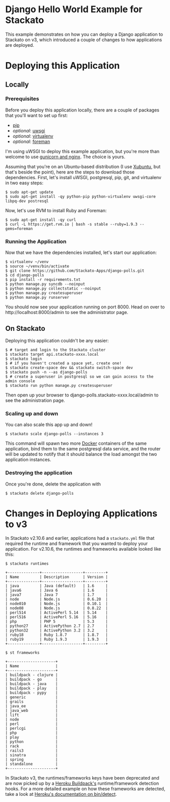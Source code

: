 Django Hello World Example for Stackato
=======================================

This example demonstrates on how you can deploy a Django application to Stackato on v3, which introduced a couple of changes to how applications are deployed.

# Deploying this Application

## Locally

### Prerequisites

Before you deploy this application locally, there are a couple of packages that you'll want to set up first:

 * [pip](http://www.pip-installer.org/en/latest/)
 * *optional*: [uwsgi](http://projects.unbit.it/uwsgi/)
 * *optional*: [virtualenv](http://www.virtualenv.org/en/latest/)
 * *optional*: [foreman](http://ddollar.github.io/foreman/)

I'm using uWSGI to deploy this example application, but you're more than welcome to use [gunicorn and nginx](http://michal.karzynski.pl/blog/2013/06/09/django-nginx-gunicorn-virtualenv-supervisor/). The choice is yours.

Assuming that you're on an Ubuntu-based distribution (I use [Xubuntu](http://xubuntu.org/), but that's beside the point), here are the steps to download those dependencies. First, let's install uWSGI, postgresql, pip, git, and virtualenv in two easy steps:

```
$ sudo apt-get update
$ sudo apt-get install -qy python-pip python-virtualenv uwsgi-core libpq-dev postresql
```

Now, let's use RVM to install Ruby and Foreman:

```
$ sudo apt-get install -qy curl
$ curl -L https://get.rvm.io | bash -s stable --ruby=1.9.3 --gems=foreman
```

### Running the Application

Now that we have the dependencies installed, let's start our application:

```
$ virtualenv ~/venv
$ source ~/venv/bin/activate
$ git clone https://github.com/Stackato-Apps/django-polls.git
$ cd django-polls
$ pip install -r requirements.txt
$ python manage.py syncdb --noinput
$ python manage.py collectstatic --noinput
$ python manage.py createsuperuser
$ python manage.py runserver
```

You should now see your application running on port 8000. Head on over to http://localhost:8000/admin to see the administrator page.

## On Stackato

Deploying this application couldn't be any easier:

```
$ # target and login to the Stackato cluster
$ stackato target api.stackato-xxxx.local
$ stackato login
$ # if you haven't created a space yet, create one!
$ stackato create-space dev && stackato switch-space dev 
$ stackato push -n --as django-polls
$ # create a superuser in postgresql so we can gain access to the admin console
$ stackato run python manage.py createsuperuser
```

Then open up your browser to django-polls.stackato-xxxx.local/admin to see the administration page.

### Scaling up and down

You can also scale this app up and down!

```
$ stackato scale django-polls --instances 3
```

This command will spawn two more [Docker][docker] containers of the same application, bind them to the same postgresql data service, and the router will be updated to notify that it should balance the load amongst the two application instances.

### Destroying the application

Once you're done, delete the application with

```
$ stackato delete django-polls
```

# Changes in Deploying Applications to v3

In Stackato v2.10.6 and earlier, applications had a `stackato.yml` file that required the runtime and framework that you wanted to deploy your application. For v2.10.6, the runtimes and frameworks available looked like this:

```
$ stackato runtimes

+--------------+------------------+---------+
| Name         | Description      | Version |
+--------------+------------------+---------+
| java         | Java (default)   | 1.6     |
| java6        | Java 6           | 1.6     |
| java7        | Java 7           | 1.7     |
| node         | Node.js          | 0.6.20  |
| node010      | Node.js          | 0.10.1  |
| node08       | Node.js          | 0.8.22  |
| perl514      | ActivePerl 5.14  | 5.14    |
| perl516      | ActivePerl 5.16  | 5.16    |
| php          | PHP 5            | 5.3     |
| python27     | ActivePython 2.7 | 2.7     |
| python32     | ActivePython 3.2 | 3.2     |
| ruby18       | Ruby 1.8.7       | 1.8.7   |
| ruby19       | Ruby 1.9.3       | 1.9.3   |
+--------------+------------------+---------+

$ st frameworks

+---------------------+
| Name                |
+---------------------+
| buildpack - clojure |
| buildpack - go      |
| buildpack - java    |
| buildpack - play    |
| buildpack - pypy    |
| generic             |
| grails              |
| java_ee             |
| java_web            |
| lift                |
| node                |
| perl                |
| perlcgi             |
| php                 |
| play                |
| python              |
| rack                |
| rails3              |
| sinatra             |
| spring              |
| standalone          |
+---------------------+
```

In Stackato v3, the runtimes/frameworks keys have been deprecated and are now picked up by a [Heroku Buildpack's][buildpack] runtime/framework detection hooks. For a more detailed example on how these frameworks are detected, take a look at [Heroku's documentation on bin/detect](https://devcenter.heroku.com/articles/buildpack-api#bin-detect).


[buildpack]: https://devcenter.heroku.com/articles/buildpacks
[docker]: http://www.docker.io/

